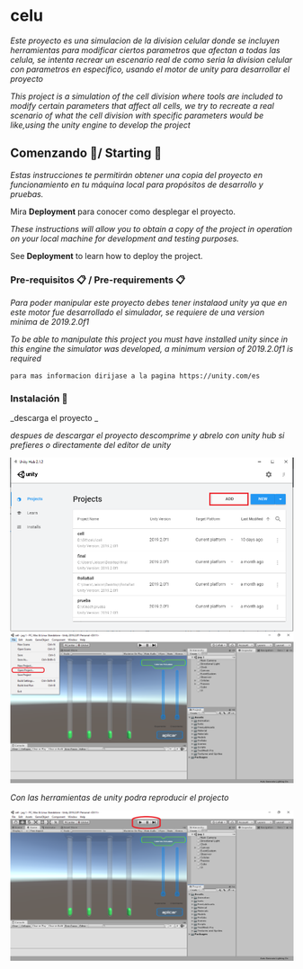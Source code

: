 # celu

_Este proyecto es una simulacion de la division celular donde se incluyen herramientas para modificar ciertos parametros que afectan a todas las celula, se intenta recrear un escenario real de como seria la division celular con parametros en especifico, usando el motor de unity para desarrollar el proyecto_

_This project is a simulation of the cell division where tools are included to modify certain parameters that affect all cells, we try to recreate a real scenario of what the cell division with specific parameters would be like,using the unity engine to develop the project_

## Comenzando 🚀/ Starting 🚀

_Estas instrucciones te permitirán obtener una copia del proyecto en funcionamiento en tu máquina local para propósitos de desarrollo y pruebas._

Mira **Deployment** para conocer como desplegar el proyecto.


_These instructions will allow you to obtain a copy of the project in operation on your local machine for development and testing purposes._


See **Deployment** to learn how to deploy the project.

### Pre-requisitos 📋 / Pre-requirements 📋

_Para poder manipular este proyecto debes tener instalaod unity ya que en este motor fue desarrollado el simulador, se requiere de una version minima de 2019.2.0f1_

_To be able to manipulate this project you must have installed unity since in this engine the simulator was developed, 
a minimum version of 2019.2.0f1 is required_

```
para mas informacion dirijase a la pagina https://unity.com/es
```

### Instalación 🔧

_descarga el proyecto _

_despues de descargar el proyecto descomprime y abrelo con unity hub si prefieres o directamente del editor de unity_

<img src="https://github.com/jeison-nura/celu/blob/master/img/indi.png">

<img src="https://github.com/jeison-nura/celu/blob/master/img/indi15.png">

_Con las herramientas de unity podra reproducir el projecto_

<img src="https://github.com/jeison-nura/celu/blob/master/img/indi22.png">
